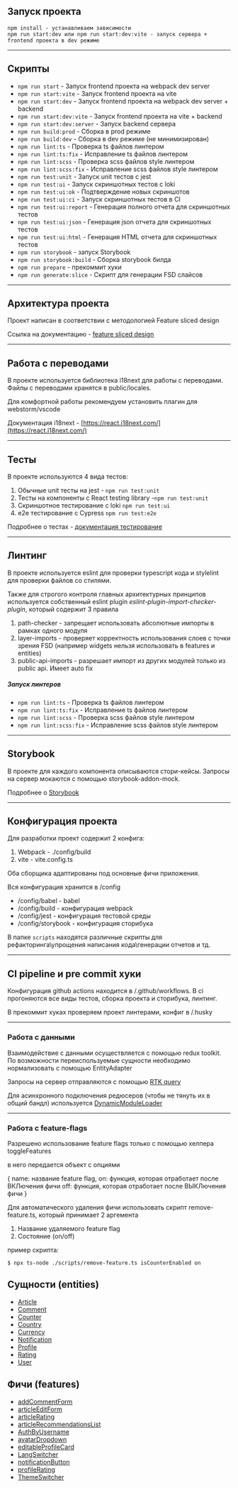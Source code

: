 ## Запуск проекта

```
npm install - устанавливаем зависимости
npm run start:dev или npm run start:dev:vite - запуск сервера + frontend проекта в dev режиме
```

----

## Скрипты

- `npm run start` - Запуск frontend проекта на webpack dev server
- `npm run start:vite` - Запуск frontend проекта на vite
- `npm run start:dev` - Запуск frontend проекта на webpack dev server + backend
- `npm run start:dev:vite` - Запуск frontend проекта на vite + backend
- `npm run start:dev:server` - Запуск backend сервера
- `npm run build:prod` - Сборка в prod режиме
- `npm run build:dev` - Сборка в dev режиме (не минимизирован)
- `npm run lint:ts` - Проверка ts файлов линтером
- `npm run lint:ts:fix` - Исправление ts файлов линтером
- `npm run lint:scss` - Проверка scss файлов style линтером
- `npm run lint:scss:fix` - Исправление scss файлов style линтером
- `npm run test:unit` - Запуск unit тестов с jest
- `npm run test:ui` - Запуск скриншотных тестов с loki
- `npm run test:ui:ok` - Подтверждение новых скриншотов
- `npm run test:ui:ci` - Запуск скриншотных тестов в CI
- `npm run test:ui:report` - Генерация полного отчета для скриншотных тестов
- `npm run test:ui:json` - Генерация json отчета для скриншотных тестов
- `npm run test:ui:html` - Генерация HTML отчета для скриншотных тестов
- `npm run storybook` - запуск Storybook
- `npm run storybook:build` - Сборка storybook билда
- `npm run prepare` - прекоммит хуки
- `npm run generate:slice` - Скрипт для генерации FSD слайсов

----

## Архитектура проекта

Проект написан в соответствии с методологией Feature sliced design

Ссылка на документацию - [feature sliced design](https://feature-sliced.design/docs/get-started/tutorial)

----

## Работа с переводами

В проекте используется библиотека i18next для работы с переводами.
Файлы с переводами хранятся в public/locales.

Для комфортной работы рекомендуем установить плагин для webstorm/vscode

Документация i18next - [https://react.i18next.com/](https://react.i18next.com/)

----

## Тесты

В проекте используются 4 вида тестов:
1) Обычные unit тесты на jest - `npm run test:unit`
2) Тесты на компоненты с React testing library -`npm run test:unit`
3) Скриншотное тестирование с loki `npm run test:ui`
4) e2e тестирование с Cypress `npm run test:e2e`

Подробнее о тестах - [документация тестирование](/docs/tests.md)

----

## Линтинг

В проекте используется eslint для проверки typescript кода и stylelint для проверки файлов со стилями.

Также для строгого контроля главных архитектурных принципов
используется собственный eslint plugin *eslint-plugin-import-checker-plugin*,
который содержит 3 правила
1) path-checker - запрещает использовать абсолютные импорты в рамках одного модуля
2) layer-imports - проверяет корректность использования слоев с точки зрения FSD
   (например widgets нельзя использовать в features и entities)
3) public-api-imports - разрешает импорт из других модулей только из public api. Имеет auto fix

##### Запуск линтеров
- `npm run lint:ts` - Проверка ts файлов линтером
- `npm run lint:ts:fix` - Исправление ts файлов линтером
- `npm run lint:scss` - Проверка scss файлов style линтером
- `npm run lint:scss:fix` - Исправление scss файлов style линтером

----
## Storybook

В проекте для каждого компонента описываются стори-кейсы.
Запросы на сервер мокаются с помощью storybook-addon-mock.

Подробнее о [Storybook](/docs/storybook.md)

----

## Конфигурация проекта

Для разработки проект содержит 2 конфига:
1. Webpack - ./config/build
2. vite - vite.config.ts

Оба сборщика адаптированы под основные фичи приложения.

Вся конфигурация хранится в /config
- /config/babel - babel
- /config/build - конфигурация webpack
- /config/jest - конфигурация тестовой среды
- /config/storybook - конфигурация сторибука

В папке `scripts` находятся различные скрипты для рефакторинга\упрощения написания кода\генерации отчетов и тд.

----

## CI pipeline и pre commit хуки

Конфигурация github actions находится в /.github/workflows.
В ci прогоняются все виды тестов, сборка проекта и сторибука, линтинг.

В прекоммит хуках проверяем проект линтерами, конфиг в /.husky

----

### Работа с данными

Взаимодействие с данными осуществляется с помощью redux toolkit.
По возможности переиспользуемые сущности необходимо нормализовать с помощью EntityAdapter

Запросы на сервер отправляются с помощью [RTK query](/src/shared/api/rtkApi.ts)

Для асинхронного подключения редюсеров (чтобы не тянуть их в общий бандл) используется
[DynamicModuleLoader](/src/shared/lib/components/DynamicModuleLoader/DynamicModuleLoader.tsx)

----

### Работа с feature-flags

Разрешено использование feature flags только с помощью хелпера toggleFeatures

в него передается объект с опциями

{
   name: название feature flag, 
   on: функция, которая отработает  после ВКЛючения фичи
   off: функция, которая отработает после ВЫКЛючения фичи
}

Для автоматического удаления фичи использовать скрипт remove-feature.ts, который принимает 2 аргемента
1. Название удаляемого feature flag
2. Состояние (on/off)

пример скрипта:

`$ npx ts-node ./scripts/remove-feature.ts isCounterEnabled on`


## Сущности (entities)

- [Article](/src/entities/Article)
- [Comment](/src/entities/Comment)
- [Counter](/src/entities/Counter)
- [Country](/src/entities/Country)
- [Currency](/src/entities/Currency)
- [Notification](/src/entities/Notification)
- [Profile](/src/entities/Profile)
- [Rating](/src/entities/Rating)
- [User](/src/entities/User)

## Фичи (features)

- [addCommentForm](/src/features/addCommentForm)
- [articleEditForm](/src/features/articleEditForm)
- [articleRating](/src/features/articleRating)
- [articleRecommendationsList](/src/features/articleRecommendationsList)
- [AuthByUsername](/src/features/AuthByUsername)
- [avatarDropdown](/src/features/avatarDropdown)
- [editableProfileCard](/src/features/editableProfileCard)
- [LangSwitcher](/src/features/LangSwitcher)
- [notificationButton](/src/features/notificationButton)
- [profileRating](/src/features/profileRating)
- [ThemeSwitcher](/src/features/ThemeSwitcher)
